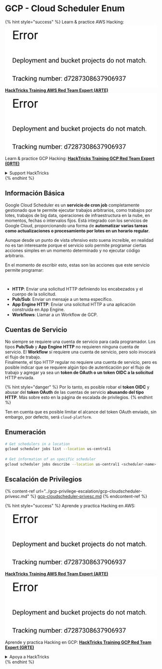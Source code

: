 # GCP - Cloud Scheduler Enum

{% hint style="success" %}
Learn & practice AWS Hacking:<img src="../../../.gitbook/assets/image (1) (1).png" alt="" data-size="line">[**HackTricks Training AWS Red Team Expert (ARTE)**](https://training.hacktricks.xyz/courses/arte)<img src="../../../.gitbook/assets/image (1) (1).png" alt="" data-size="line">\
Learn & practice GCP Hacking: <img src="../../../.gitbook/assets/image (2).png" alt="" data-size="line">[**HackTricks Training GCP Red Team Expert (GRTE)**<img src="../../../.gitbook/assets/image (2).png" alt="" data-size="line">](https://training.hacktricks.xyz/courses/grte)

<details>

<summary>Support HackTricks</summary>

* Check the [**subscription plans**](https://github.com/sponsors/carlospolop)!
* **Join the** 💬 [**Discord group**](https://discord.gg/hRep4RUj7f) or the [**telegram group**](https://t.me/peass) or **follow** us on **Twitter** 🐦 [**@hacktricks\_live**](https://twitter.com/hacktricks\_live)**.**
* **Share hacking tricks by submitting PRs to the** [**HackTricks**](https://github.com/carlospolop/hacktricks) and [**HackTricks Cloud**](https://github.com/carlospolop/hacktricks-cloud) github repos.

</details>
{% endhint %}

## Información Básica

Google Cloud Scheduler es un **servicio de cron job** completamente gestionado que te permite ejecutar trabajos arbitrarios, como trabajos por lotes, trabajos de big data, operaciones de infraestructura en la nube, en momentos, fechas o intervalos fijos. Está integrado con los servicios de Google Cloud, proporcionando una forma de **automatizar varias tareas como actualizaciones o procesamiento por lotes en un horario regular**.

Aunque desde un punto de vista ofensivo esto suena increíble, en realidad no es tan interesante porque el servicio solo permite programar ciertas acciones simples en un momento determinado y no ejecutar código arbitrario.

En el momento de escribir esto, estas son las acciones que este servicio permite programar:

<figure><img src="../../../.gitbook/assets/image (347).png" alt="" width="563"><figcaption></figcaption></figure>

* **HTTP**: Enviar una solicitud HTTP definiendo los encabezados y el cuerpo de la solicitud.
* **Pub/Sub**: Enviar un mensaje a un tema específico.
* **App Engine HTTP**: Enviar una solicitud HTTP a una aplicación construida en App Engine.
* **Workflows**: Llamar a un Workflow de GCP.

## Cuentas de Servicio

No siempre se requiere una cuenta de servicio para cada programador. Los tipos **Pub/Sub** y **App Engine HTTP** no requieren ninguna cuenta de servicio. El **Workflow** sí requiere una cuenta de servicio, pero solo invocará el flujo de trabajo.\
Finalmente, el tipo HTTP regular no requiere una cuenta de servicio, pero es posible indicar que se requiere algún tipo de autenticación por el flujo de trabajo y agregar ya sea un **token de OAuth o un token OIDC a la solicitud** HTTP enviada.

{% hint style="danger" %}
Por lo tanto, es posible robar el **token OIDC** y abusar del **token OAuth** de las cuentas de servicio **abusando del tipo HTTP**. Más sobre esto en la página de escalada de privilegios.
{% endhint %}

Ten en cuenta que es posible limitar el alcance del token OAuth enviado, sin embargo, por defecto, será `cloud-platform`.

## Enumeración
```bash
# Get schedulers in a location
gcloud scheduler jobs list --location us-central1

# Get information of an specific scheduler
gcloud scheduler jobs describe --location us-central1 <scheduler-name>
```
## Escalación de Privilegios

{% content-ref url="../gcp-privilege-escalation/gcp-cloudscheduler-privesc.md" %}
[gcp-cloudscheduler-privesc.md](../gcp-privilege-escalation/gcp-cloudscheduler-privesc.md)
{% endcontent-ref %}

{% hint style="success" %}
Aprende y practica Hacking en AWS:<img src="../../../.gitbook/assets/image (1) (1).png" alt="" data-size="line">[**HackTricks Training AWS Red Team Expert (ARTE)**](https://training.hacktricks.xyz/courses/arte)<img src="../../../.gitbook/assets/image (1) (1).png" alt="" data-size="line">\
Aprende y practica Hacking en GCP: <img src="../../../.gitbook/assets/image (2).png" alt="" data-size="line">[**HackTricks Training GCP Red Team Expert (GRTE)**<img src="../../../.gitbook/assets/image (2).png" alt="" data-size="line">](https://training.hacktricks.xyz/courses/grte)

<details>

<summary>Apoya a HackTricks</summary>

* Revisa los [**planes de suscripción**](https://github.com/sponsors/carlospolop)!
* **Únete al** 💬 [**grupo de Discord**](https://discord.gg/hRep4RUj7f) o al [**grupo de telegram**](https://t.me/peass) o **síguenos** en **Twitter** 🐦 [**@hacktricks\_live**](https://twitter.com/hacktricks\_live)**.**
* **Comparte trucos de hacking enviando PRs a los** [**HackTricks**](https://github.com/carlospolop/hacktricks) y [**HackTricks Cloud**](https://github.com/carlospolop/hacktricks-cloud) repositorios de github.

</details>
{% endhint %}
